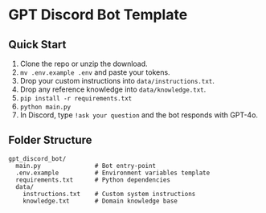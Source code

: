 # GPT Discord Bot Template

## Quick Start
1. Clone the repo or unzip the download.
2. `mv .env.example .env` and paste your tokens.
3. Drop your custom instructions into `data/instructions.txt`.
4. Drop any reference knowledge into `data/knowledge.txt`.
5. `pip install -r requirements.txt`
6. `python main.py`
7. In Discord, type `!ask your question` and the bot responds with GPT-4o.

## Folder Structure
```
gpt_discord_bot/
  main.py               # Bot entry‑point
  .env.example          # Environment variables template
  requirements.txt      # Python dependencies
  data/
    instructions.txt    # Custom system instructions
    knowledge.txt       # Domain knowledge base
```